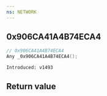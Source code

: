 ```yaml
---
ns: NETWORK
---
```

## 0x906CA41A4B74ECA4

```c
// 0x906CA41A4B74ECA4
Any _0x906CA41A4B74ECA4();
```

```
Introduced: v1493
```


## Return value
